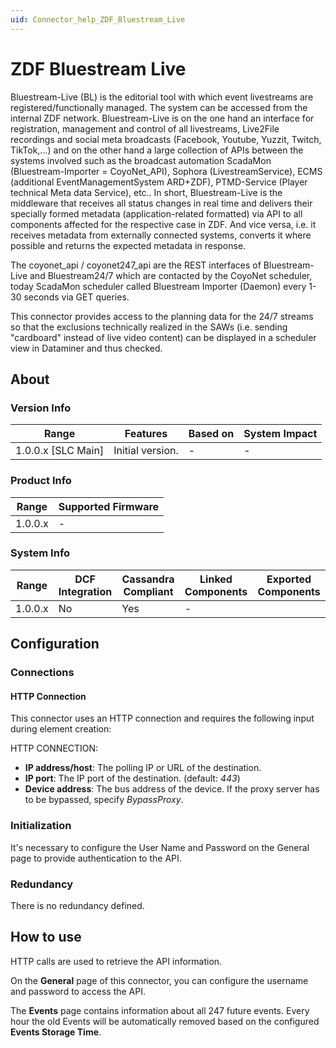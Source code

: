 ```yaml
---
uid: Connector_help_ZDF_Bluestream_Live
---
```


# ZDF Bluestream Live

Bluestream-Live (BL) is the editorial tool with which event livestreams are registered/functionally managed. The system can be accessed from the internal ZDF network.
Bluestream-Live is on the one hand an interface for registration, management and control of all livestreams, Live2File recordings and social meta 
broadcasts (Facebook, Youtube, Yuzzit, Twitch, TikTok,...) and on the other hand a large collection of APIs between the systems involved such as the 
broadcast automation ScadaMon (Bluestream-Importer = CoyoNet_API), Sophora (LivestreamService), ECMS (additional EventManagementSystem 
ARD+ZDF), PTMD-Service (Player technical Meta data Service), etc..
In short, Bluestream-Live is the middleware that receives all status changes in real time and delivers their specially formed metadata (application-related formatted) via API to all components affected for the respective case in ZDF.
And vice versa, i.e. it receives metadata from externally connected systems, converts it where possible and returns the expected metadata in response.

The coyonet_api / coyonet247_api are the REST interfaces of Bluestream-Live and  Bluestream24/7 which are contacted by the CoyoNet scheduler, today ScadaMon scheduler 
called Bluestream Importer (Daemon) every 1-30 seconds via GET queries.

This connector provides access to the planning data for the 24/7 streams so that the exclusions technically realized in the SAWs (i.e. sending "cardboard" instead of live video content) can be displayed in a scheduler view in Dataminer and thus checked.

## About

### Version Info

|Range  |Features  |Based on  |System Impact  |
|---------|---------|---------|---------|
|1.0.0.x [SLC Main]     |Initial version.         |-         |-         |

### Product Info

|Range  |Supported Firmware  |
|---------|---------|
|1.0.0.x     |-         |

### System Info

|Range  |DCF Integration  |Cassandra Compliant  |Linked Components  |Exported Components   |
|---------|---------|---------|---------|---------|
|1.0.0.x    |No       |Yes         |-         |   |

## Configuration

### Connections

#### HTTP Connection

This connector uses an HTTP connection and requires the following input during element creation:

HTTP CONNECTION:

  - **IP address/host**: The polling IP or URL of the destination.
  - **IP port**: The IP port of the destination. (default: *443*)
  - **Device address**: The bus address of the device. If the proxy server has to be bypassed, specify *BypassProxy*.


### Initialization

It's necessary to configure the User Name and Password on the General page to provide authentication to the API.

### Redundancy

There is no redundancy defined.

## How to use

HTTP calls are used to retrieve the API information.

On the **General** page of this connector, you can configure the username and password to access the API.

The **Events** page contains information about all 247 future events. Every hour the old Events will be automatically removed based on the configured **Events Storage Time**.


